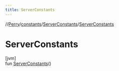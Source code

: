 ```yaml
---
title: ServerConstants
---
```

//[Perry](../../../index.html)/[constants](../index.html)/[ServerConstants](index.html)/[ServerConstants](-server-constants.html)



# ServerConstants



[jvm]\
fun [ServerConstants](-server-constants.html)()




